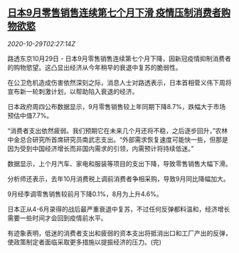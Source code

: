 <!--1603940069000-->
[日本9月零售销售连续第七个月下滑 疫情压制消费者购物欲慾](https://cn.reuters.com/article/japan-sept-retail-covid-1029-idCNKBS27E09V)
------

<div><i>2020-10-29T02:27:14Z</i></div><p>路透东京10月29日 - 日本9月零售销售连续第七个月下降，因新冠疫情抑制消费者的购物慾望。这凸显出经济从今年稍早的衰退中复苏的脆弱性。</p><p>在公卫危机造成伤害依然深刻之际，消息人士对路透表示，日本首相菅义伟下周将宣布新一轮刺激计划，以帮助陷入衰退的经济。</p><p>日本政府周四公布数据显示，9月零售销售较上年同期下降8.7%，跌幅大于市场预估中值7.7%。</p><p>“消费者支出依然疲弱。我们预期它在未来几个月还将不稳，之后逐步回升，”农林中金总合研究所首席研究员南武志支出。“外部需求恢复速度可能快一些，但那是因为受到中国经济增长而非国内需求的引领，内需预计将持续低迷。”</p><p>数据显示，上个月汽车、家电和服装等项目的支出下降，导致零售销售大幅下滑。</p><p>分析师还表示，去年10月消费税上调前消费者争相采购，导致9月同比降幅加大。</p><p>9月经季调零售销售较前月下降0.1%，8月为上升4.6%。</p><p>日本正从4-6月录得的战后最严重衰退中复苏，不过任何反弹都料温和，经济增长需要一些时间才会回到疫情前水平。</p><p>有迹象表明，低迷的消费者支出和疲弱的资本支出将抵消出口和工厂产出的反弹，使政策制定者面临采取更多措施以提振经济的压力。(完)</p>
